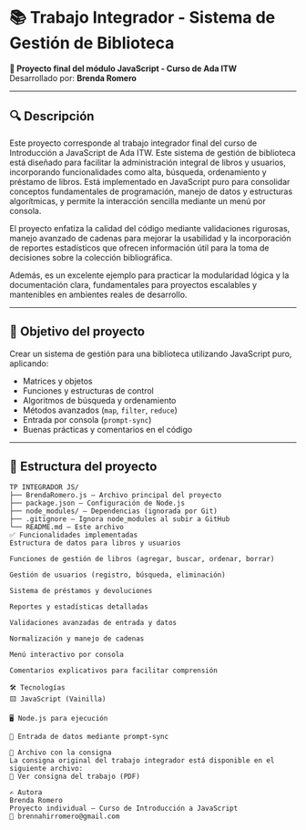 # 📚 Trabajo Integrador - Sistema de Gestión de Biblioteca  
**🧠 Proyecto final del módulo JavaScript - Curso de Ada ITW**  
Desarrollado por: **Brenda Romero**

---

## 🔍 Descripción
Este proyecto corresponde al trabajo integrador final del curso de Introducción a JavaScript de Ada ITW. Este sistema de gestión de biblioteca está diseñado para facilitar la administración integral de libros y usuarios, incorporando funcionalidades como alta, búsqueda, ordenamiento y préstamo de libros. Está implementado en JavaScript puro para consolidar conceptos fundamentales de programación, manejo de datos y estructuras algorítmicas, y permite la interacción sencilla mediante un menú por consola.

El proyecto enfatiza la calidad del código mediante validaciones rigurosas, manejo avanzado de cadenas para mejorar la usabilidad y la incorporación de reportes estadísticos que ofrecen información útil para la toma de decisiones sobre la colección bibliográfica.

Además, es un excelente ejemplo para practicar la modularidad lógica y la documentación clara, fundamentales para proyectos escalables y mantenibles en ambientes reales de desarrollo.

---

## 🎯 Objetivo del proyecto  
Crear un sistema de gestión para una biblioteca utilizando JavaScript puro, aplicando:

- Matrices y objetos  
- Funciones y estructuras de control  
- Algoritmos de búsqueda y ordenamiento  
- Métodos avanzados (`map`, `filter`, `reduce`)  
- Entrada por consola (`prompt-sync`)  
- Buenas prácticas y comentarios en el código  

---

## 📁 Estructura del proyecto  
```plaintext
TP INTEGRADOR JS/
├── BrendaRomero.js — Archivo principal del proyecto  
├── package.json — Configuración de Node.js  
├── node_modules/ — Dependencias (ignorada por Git)  
├── .gitignore — Ignora node_modules al subir a GitHub  
└── README.md — Este archivo  
✅ Funcionalidades implementadas
Estructura de datos para libros y usuarios

Funciones de gestión de libros (agregar, buscar, ordenar, borrar)

Gestión de usuarios (registro, búsqueda, eliminación)

Sistema de préstamos y devoluciones

Reportes y estadísticas detalladas

Validaciones avanzadas de entrada y datos

Normalización y manejo de cadenas

Menú interactivo por consola

Comentarios explicativos para facilitar comprensión

🛠 Tecnologías
🟨 JavaScript (Vainilla)

🖥️ Node.js para ejecución

🧾 Entrada de datos mediante prompt-sync

📎 Archivo con la consigna
La consigna original del trabajo integrador está disponible en el siguiente archivo:
📄 Ver consigna del trabajo (PDF)

✍️ Autora
Brenda Romero
Proyecto individual – Curso de Introducción a JavaScript
📧 brennahirromero@gmail.com